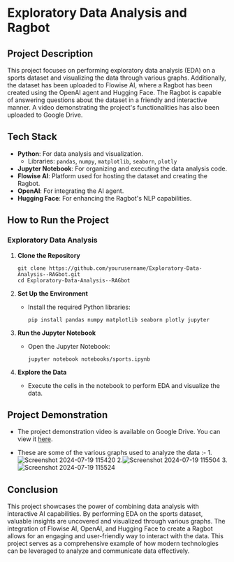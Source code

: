 # Exploratory Data Analysis and Ragbot

## Project Description

This project focuses on performing exploratory data analysis (EDA) on a sports dataset and visualizing the data through various graphs. Additionally, the dataset has been uploaded to Flowise AI, where a Ragbot has been created using the OpenAI agent and Hugging Face. The Ragbot is capable of answering questions about the dataset in a friendly and interactive manner. A video demonstrating the project's functionalities has also been uploaded to Google Drive.

## Tech Stack

- **Python**: For data analysis and visualization.
  - Libraries: `pandas`, `numpy`, `matplotlib`, `seaborn`, `plotly`
- **Jupyter Notebook**: For organizing and executing the data analysis code.
- **Flowise AI**: Platform used for hosting the dataset and creating the Ragbot.
- **OpenAI**: For integrating the AI agent.
- **Hugging Face**: For enhancing the Ragbot's NLP capabilities.

## How to Run the Project

### Exploratory Data Analysis

1. **Clone the Repository**
   ```
   git clone https://github.com/yourusername/Exploratory-Data-Analysis--RAGbot.git
   cd Exploratory-Data-Analysis--RAGbot
   ```

2. **Set Up the Environment**
   - Install the required Python libraries:
     ```
     pip install pandas numpy matplotlib seaborn plotly jupyter
     ```

3. **Run the Jupyter Notebook**
   - Open the Jupyter Notebook:
     ```
     jupyter notebook notebooks/sports.ipynb
     ```

4. **Explore the Data**
   - Execute the cells in the notebook to perform EDA and visualize the data.


## Project Demonstration 

- The project demonstration video is available on Google Drive. You can view it [here](https://drive.google.com/file/d/16gHLQwwr0XMBqVIdjhO2_d_Ox0krg9cv/view?usp=drive_link).
  
- These are some of the various graphs used to analyze the data :-
  1.![Screenshot 2024-07-19 115420](https://github.com/user-attachments/assets/12ba803a-6b3f-4cc7-a0ee-4cb9354d45c9)
  2.![Screenshot 2024-07-19 115504](https://github.com/user-attachments/assets/09a9cc5f-4fb8-4b98-b758-f2eecce4c390)
  3.![Screenshot 2024-07-19 115524](https://github.com/user-attachments/assets/a910fe1e-7b2f-428a-a7b2-780b6ea36db9)
  
## Conclusion

This project showcases the power of combining data analysis with interactive AI capabilities. By performing EDA on the sports dataset, valuable insights are uncovered and visualized through various graphs. The integration of Flowise AI, OpenAI, and Hugging Face to create a Ragbot allows for an engaging and user-friendly way to interact with the data. This project serves as a comprehensive example of how modern technologies can be leveraged to analyze and communicate data effectively.

